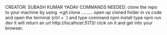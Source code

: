 CREATOR: SUBASH KUMAR YADAV
COMMANDS NEEDED: clone the repo to your machine by using ->git clone .........
                 open up cloned folder in vs code and open the terminal (ctrl + `) and type command npm install 
                 type npm run dev it will return an url http://localhost:5173/ clcik on it and get into your browser.
